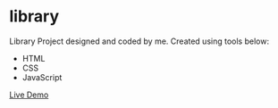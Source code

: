 # library

Library Project designed and coded by me. 
Created using tools below:
- HTML
- CSS
- JavaScript

[Live Demo](https://hannahmacbryde.github.io/library/)
